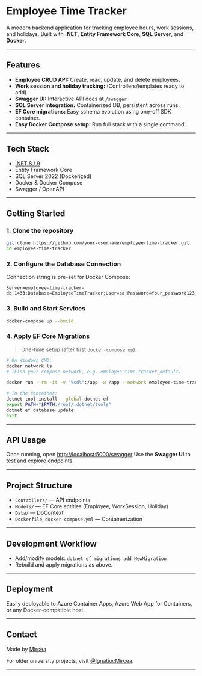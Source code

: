 #  Employee Time Tracker

A modern backend application for tracking employee hours, work sessions, and holidays.
Built with **.NET**, **Entity Framework Core**, **SQL Server**, and **Docker**.

---

##  Features

* **Employee CRUD API:** Create, read, update, and delete employees.
* **Work session and holiday tracking:** (Controllers/templates ready to add)
* **Swagger UI:** Interactive API docs at `/swagger`
* **SQL Server integration:** Containerized DB, persistent across runs.
* **EF Core migrations:** Easy schema evolution using one-off SDK container.
* **Easy Docker Compose setup:** Run full stack with a single command.

---

##  Tech Stack

* [.NET 8 / 9](https://dotnet.microsoft.com/)
* Entity Framework Core
* SQL Server 2022 (Dockerized)
* Docker & Docker Compose
* Swagger / OpenAPI

---

##  Getting Started

### **1. Clone the repository**

```sh
git clone https://github.com/your-username/employee-time-tracker.git
cd employee-time-tracker
```

### **2. Configure the Database Connection**

Connection string is pre-set for Docker Compose:

```
Server=employee-time-tracker-db,1433;Database=EmployeeTimeTracker;User=sa;Password=Your_password123;Encrypt=False;TrustServerCertificate=True;
```

### **3. Build and Start Services**

```sh
docker-compose up --build
```

### **4. Apply EF Core Migrations**

> One-time setup (after first `docker-compose up`):

```sh
# On Windows CMD:
docker network ls
# (Find your compose network, e.g. employee-time-tracker_default)

docker run --rm -it -v "%cd%":/app -w /app --network employee-time-tracker_default mcr.microsoft.com/dotnet/sdk:8.0 bash

# In the container:
dotnet tool install --global dotnet-ef
export PATH="$PATH:/root/.dotnet/tools"
dotnet ef database update
exit
```

---

##  API Usage

Once running, open [http://localhost:5000/swagger](http://localhost:5000/swagger)
Use the **Swagger UI** to test and explore endpoints.

---

##  Project Structure

* `Controllers/` — API endpoints
* `Models/` — EF Core entities (Employee, WorkSession, Holiday)
* `Data/` — DbContext
* `Dockerfile`, `docker-compose.yml` — Containerization

---

##  Development Workflow

* Add/modify models:
  `dotnet ef migrations add NewMigration`
* Rebuild and apply migrations as above.

---

##  Deployment

Easily deployable to Azure Container Apps, Azure Web App for Containers, or any Docker-compatible host.

---

## Contact

Made by [Mircea](https://github.com/mirceacontrol).

For older university projects, visit [@IgnatiucMircea](https://github.com/IgnatiucMircea).

---